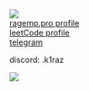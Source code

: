 <img src="https://wakatime.com/badge/user/fe92763d-49ce-484f-8ee8-933fa2f5955f.svg">
<br>
<a href="https://ragemp.pro/members/kiraz.20057/">ragemp.pro profile</a>
<br>
<a href="https://leetcode.com/u/funticwelson/">leetCode profile</a>
<br>
<a href="https://t.me/funticwelson">telegram</a>
<br>
<p>discord: .k1raz</p>
<img src="https://wakatime.com/share/@kiraz/5d4942ed-bf5d-44a8-95ed-7a21fa2005e0.svg">



